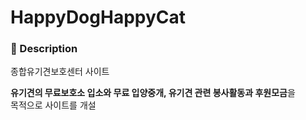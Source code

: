 # HappyDogHappyCat

### :dvd: Description

종합유기견보호센터 사이트 

**유기견의 무료보호소 입소와 무료 입양중개, 유기견 관련 봉사활동과 후원모금**을<br> 
목적으로 사이트를 개설

